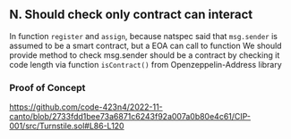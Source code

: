 ## N. Should check only contract can interact
In function `register` and `assign`, because natspec said that `msg.sender` is assumed to be a smart contract, but a EOA can call to function
We should provide method to check msg.sender should be a contract by checking it code length via function `isContract()` from Openzeppelin-Address library
### Proof of Concept
https://github.com/code-423n4/2022-11-canto/blob/2733fdd1bee73a6871c6243f92a007a0b80e4c61/CIP-001/src/Turnstile.sol#L86-L120